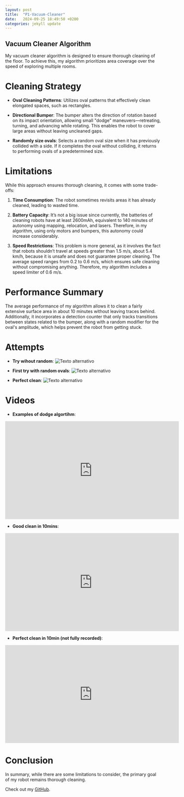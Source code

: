 ```yaml
---
layout: post
title:  "P1-Vacuum-Cleaner"
date:   2024-09-25 18:49:50 +0200
categories: jekyll update
---
```


## Vacuum Cleaner Algorithm

My vacuum cleaner algorithm is designed to ensure thorough cleaning of the floor. To achieve this, my algorithm prioritizes area coverage over the speed of exploring multiple rooms.

# Cleaning Strategy

- **Oval Cleaning Patterns**: 
  Utilizes oval patterns that effectively clean elongated spaces, such as rectangles.

- **Directional Bumper**: 
  The bumper alters the direction of rotation based on its impact orientation, allowing small "dodge" maneuvers—retreating, turning, and advancing while rotating. This enables the robot to cover large areas without leaving uncleaned gaps.

- **Randomly size ovals**: 
  Selects a random oval size when it has previously collided with a side. If it completes the oval without colliding, it returns to performing ovals of a predetermined size.

# Limitations

While this approach ensures thorough cleaning, it comes with some trade-offs:

1. **Time Consumption**: 
   The robot sometimes revisits areas it has already cleaned, leading to wasted time.

2. **Battery Capacity**: 
   It’s not a big issue since currently, the batteries of cleaning robots have at least 2600mAh, equivalent to 140 minutes of autonomy using mapping, relocation, and lasers. Therefore, in my algorithm, using only motors and bumpers, this autonomy could increase considerably.

3. **Speed Restrictions**: 
   This problem is more general, as it involves the fact that robots shouldn’t travel at speeds greater than 1.5 m/s, about 5.4 km/h, because it is unsafe and does not guarantee proper cleaning. The average speed ranges from 0.2 to 0.6 m/s, which ensures safe cleaning without compromising anything. Therefore, my algorithm includes a speed limiter of 0.6 m/s.

# Performance Summary

The average performance of my algorithm allows it to clean a fairly extensive surface area in about 10 minutes without leaving traces behind. Additionally, it incorporates a detection counter that only tracks transitions between states related to the bumper, along with a random modifier for the oval's amplitude, which helps prevent the robot from getting stuck.

# Attempts
- **Try wihout random**:
    ![Texto alternativo](/assets/images/Without_random.png)
    
- **First try with random ovals**:
    ![Texto alternativo](/assets/images/Vacuum_cleaner_randomly.png)

- **Perfect clean**:
    ![Texto alternativo](/assets/images/Vacuum_cleaner_10min.png)

# Videos

- **Examples of dodge algortihm**:
<iframe width="560" height="315" src="https://www.youtube.com/embed/IR6Oea7x71U" frameborder="0" allowfullscreen></iframe>

- **Good clean in 10mins**:
<iframe width="560" height="315" src="https://www.youtube.com/embed/O0nrnZlj4fE" frameborder="0" allowfullscreen></iframe>

- **Perfect clean in 10min (not fully recorded)**:
<iframe width="560" height="315" src="https://www.youtube.com/embed/wBitpSDGCYM" frameborder="0" allowfullscreen></iframe>

# Conclusion

In summary, while there are some limitations to consider, the primary goal of my robot remains thorough cleaning.

Check out my [GitHub][github-p1].

[github-p1]: https://github.com/avalen2022

